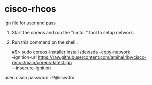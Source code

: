 # cisco-rhcos
ign file for user and pass

1.	Start the coreos and run the "nmtui " tool to setup network. 

2.	Run this command on the shell : 
   
    #$> sudo coreos-installer install /dev/sda –copy-network \
  	–ignition-url  https://raw.githubusercontent.com/amihai4by/cisco-rhcos/main/coreos-latest.ign \
  	--insecure-ignition


   user: cisco
   password : P@ssw0rd



